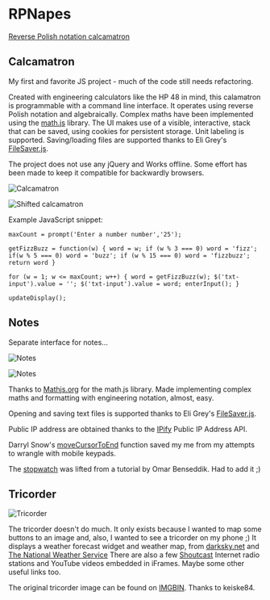 # RPNapes

<!-- [Reverse Polish notation calcamatron](https://napesweaver.github.io/rpnapes/) -->
<a href="https://napesweaver.github.io/rpnapes/" target="_blank">Reverse Polish notation calcamatron</a>



## Calcamatron

My first and favorite JS project - much of the code still needs refactoring.

Created with engineering calculators like the HP 48 in mind, this calamatron is programmable with a command line interface. It operates using reverse Polish notation and algebraically. Complex maths have been implemented using the [math.js](https://mathjs.org/) library. The UI makes use of a visible, interactive, stack that can be saved, using cookies for persistent storage. Unit labeling is supported. Saving/loading files are supported thanks to Eli Grey's [FileSaver.js](https://github.com/eligrey/FileSaver.js/).

The project does not use any jQuery and Works offline. Some effort has been made to keep it compatible for backwardly browsers.

![Calcamatron](images/screenshots/rpnapes.jpg)

![Shifted calcamatron](images/screenshots/rpnapes-2.jpg)

Example JavaScript snippet:

`maxCount = prompt('Enter a number number','25');`

`getFizzBuzz = function(w) { word = w; if (w % 3 === 0) word = 'fizz'; if(w % 5 === 0) word = 'buzz'; if (w % 15 === 0) word = 'fizzbuzz'; return word }`

`for (w = 1; w <= maxCount; w++) { word = getFizzBuzz(w); $('txt-input').value = ''; $('txt-input').value = word; enterInput(); }`

`updateDisplay();`

## Notes
Separate interface for notes...

![Notes](images/screenshots/notes.jpg)

![Notes](images/screenshots/notes2.jpg)

Thanks to [Mathjs.org](https://mathjs.org/) for the math.js library. Made implementing complex maths and formatting with engineering notation, almost, easy.

Opening and saving text files is supported thanks to Eli Grey's [FileSaver.js](https://github.com/eligrey/FileSaver.js/).

Public IP address are obtained thanks to the [IPify](https://www.ipify.org/) Public IP Address API.

Darryl Snow's [moveCursorToEnd](https://gist.github.com/darryl-snow/3990793) function saved my me from my attempts to wrangle with mobile keypads.

The [stopwatch](https://tinloof.com/blog/how-to-build-a-stopwatch-with-html-css-js-react-part-2/) was lifted from a tutorial by Omar Benseddik. Had to add it ;)

## Tricorder

![Tricorder](images/screenshots/tricorder.jpg)

The tricorder doesn't do much. It only exists because I wanted to map some buttons to an image and, also, I wanted to see a tricorder on my phone ;) It displays a weather forecast widget and weather map, from [darksky.net](https://darksky.net/forecast) and [The National Weather Service](https://radar.weather.gov/region/conus/standard) There are also a few [Shoutcast](https://directory.shoutcast.com/) Internet radio stations and YouTube videos embedded in iFrames. Maybe some other useful links too.

The original tricorder image can be found on [IMGBIN](https://imgbin.com/png/7Ay8HnU3/medical-tricorder-star-trek-x-prize-foundation-hypospray-png). Thanks to keiske84.